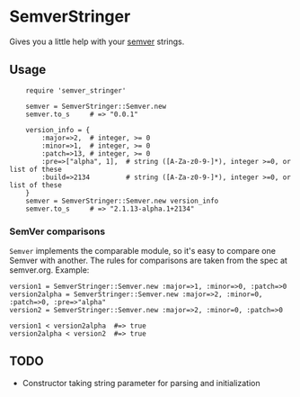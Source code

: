 # SemverStringer #

Gives you a little help with your [semver](http://semver.org/) strings. 

## Usage

		require 'semver_stringer'
		
		semver = SemverStringer::Semver.new
		semver.to_s 	# => "0.0.1"

		version_info = { 
			:major=>2,  # integer, >= 0
			:minor=>1,  # integer, >= 0
			:patch=>13, # integer, >= 0
			:pre=>["alpha", 1],  # string ([A-Za-z0-9-]*), integer >=0, or list of these
			:build=>2134         # string ([A-Za-z0-9-]*), integer >=0, or list of these	
		}
		semver = SemverStringer::Semver.new version_info
		semver.to_s 	# => "2.1.13-alpha.1+2134"

### SemVer comparisons

`Semver` implements the comparable module, so it's easy to compare 
one Semver with another. The rules for comparisons are taken from
the spec at semver.org.  Example:

    version1 = SemverStringer::Semver.new :major=>1, :minor=>0, :patch=>0
    version2alpha = SemverStringer::Semver.new :major=>2, :minor=0, :patch=>0, :pre=>"alpha"
    version2 = SemverStringer::Semver.new :major=>2, :minor=0, :patch=>0

    version1 < version2alpha  #=> true
    version2alpha < version2  #=> true

## TODO

* Constructor taking string parameter for parsing and initialization
